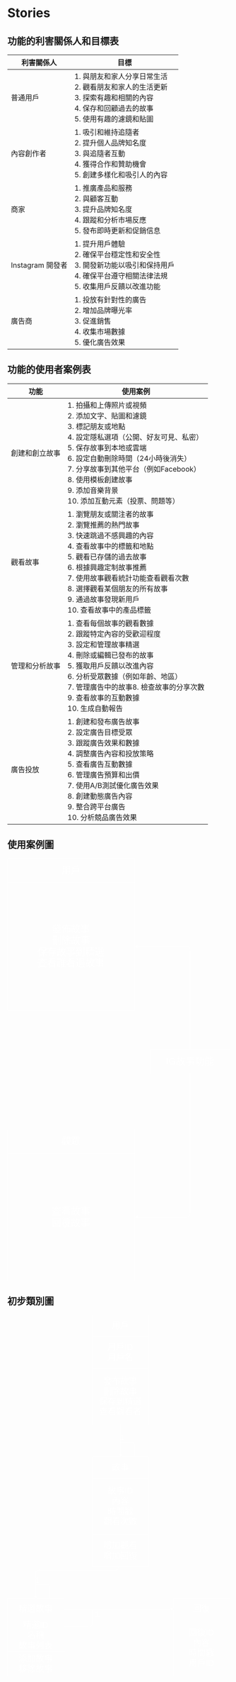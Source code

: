 # Stories<br>
## 功能的利害關係人和目標表
|利害關係人|目標|
|----|----|
|普通用戶|1. 與朋友和家人分享日常生活<br>2. 觀看朋友和家人的生活更新<br>3. 探索有趣和相關的內容<br>4. 保存和回顧過去的故事<br>5. 使用有趣的濾鏡和貼圖|
|內容創作者|1. 吸引和維持追隨者<br>2. 提升個人品牌知名度<br>3. 與追隨者互動<br>4. 獲得合作和贊助機會<br>5. 創建多樣化和吸引人的內容|
|商家|1. 推廣產品和服務<br>2. 與顧客互動<br>3. 提升品牌知名度<br>4. 跟蹤和分析市場反應<br>5. 發布即時更新和促銷信息|
|Instagram 開發者|1. 提升用戶體驗<br>2. 確保平台穩定性和安全性<br>3. 開發新功能以吸引和保持用戶<br>4. 確保平台遵守相關法律法規<br>5. 收集用戶反饋以改進功能|
|廣告商|1. 投放有針對性的廣告<br>2. 增加品牌曝光率<br>3. 促進銷售<br>4. 收集市場數據<br>5. 優化廣告效果|

## 功能的使用者案例表
|功能|使用案例|
|----|----|
|創建和創立故事|1. 拍攝和上傳照片或視頻<br>2. 添加文字、貼圖和濾鏡<br>3. 標記朋友或地點<br>4. 設定隱私選項（公開、好友可見、私密）<br>5. 保存故事到本地或雲端<br>6. 設定自動刪除時間（24小時後消失）<br>7. 分享故事到其他平台（例如Facebook）<br>8. 使用模板創建故事<br>9. 添加音樂背景<br>10. 添加互動元素（投票、問題等）|
|觀看故事|1. 瀏覽朋友或關注者的故事<br>2. 瀏覽推薦的熱門故事<br>3. 快速跳過不感興趣的內容<br>4. 查看故事中的標籤和地點<br>5. 觀看已存儲的過去故事<br>6. 根據興趣定制故事推薦<br>7. 使用故事觀看統計功能查看觀看次數<br>8. 選擇觀看某個朋友的所有故事<br>9. 通過故事發現新用戶<br>10. 查看故事中的產品標籤|
|管理和分析故事|1. 查看每個故事的觀看數據<br>2. 跟蹤特定內容的受歡迎程度<br>3. 設定和管理故事精選<br>4. 刪除或編輯已發布的故事<br>5. 獲取用戶反饋以改進內容<br>6. 分析受眾數據（例如年齡、地區）<br>7. 管理廣告中的故事8. 檢查故事的分享次數<br>9. 查看故事的互動數據<br>10. 生成自動報告|
|廣告投放|1. 創建和發布廣告故事<br>2. 設定廣告目標受眾<br>3. 跟蹤廣告效果和數據<br>4. 調整廣告內容和投放策略<br>5. 查看廣告互動數據<br>6. 管理廣告預算和出價<br>7. 使用A/B測試優化廣告效果<br>8. 創建動態廣告內容<br>9. 整合跨平台廣告<br>10. 分析競品廣告效果|


## 使用案例圖<br>
<svg xmlns="http://www.w3.org/2000/svg" xmlns:xlink="http://www.w3.org/1999/xlink" version="1.1" width="561px" viewBox="-0.5 -0.5 561 1061" content="&lt;mxfile&gt;&lt;diagram id=&quot;WAO5Mam5BiRmqSdbNAsz&quot; name=&quot;第1頁&quot;&gt;&lt;mxGraphModel dx=&quot;1640&quot; dy=&quot;798&quot; grid=&quot;1&quot; gridSize=&quot;10&quot; guides=&quot;1&quot; tooltips=&quot;1&quot; connect=&quot;1&quot; arrows=&quot;1&quot; fold=&quot;1&quot; page=&quot;1&quot; pageScale=&quot;1&quot; pageWidth=&quot;827&quot; pageHeight=&quot;1169&quot; math=&quot;0&quot; shadow=&quot;0&quot;&gt;&lt;root&gt;&lt;mxCell id=&quot;0&quot;/&gt;&lt;mxCell id=&quot;1&quot; parent=&quot;0&quot;/&gt;&lt;mxCell id=&quot;8&quot; value=&quot;觀眾&quot; style=&quot;rounded=0;whiteSpace=wrap;html=1;fontSize=24;fillColor=none;fontColor=#FFFFFF;strokeColor=#FFFFFF;&quot; vertex=&quot;1&quot; parent=&quot;1&quot;&gt;&lt;mxGeometry x=&quot;110&quot; y=&quot;720&quot; width=&quot;320&quot; height=&quot;60&quot; as=&quot;geometry&quot;/&gt;&lt;/mxCell&gt;&lt;mxCell id=&quot;9&quot; value=&quot;查看故事&amp;lt;br style=&amp;quot;font-size: 24px;&amp;quot;&amp;gt;回覆故事&quot; style=&quot;whiteSpace=wrap;html=1;aspect=fixed;fontSize=24;fillColor=none;fontColor=#FFFFFF;strokeColor=#FFFFFF;&quot; vertex=&quot;1&quot; parent=&quot;1&quot;&gt;&lt;mxGeometry x=&quot;110&quot; y=&quot;780&quot; width=&quot;320&quot; height=&quot;320&quot; as=&quot;geometry&quot;/&gt;&lt;/mxCell&gt;&lt;mxCell id=&quot;11&quot; value=&quot;發佈故事&amp;lt;br style=&amp;quot;font-size: 24px;&amp;quot;&amp;gt;刪除故事&amp;lt;br style=&amp;quot;font-size: 24px;&amp;quot;&amp;gt;保存故事到精選&amp;lt;br style=&amp;quot;font-size: 24px;&amp;quot;&amp;gt;查看誰看過故事&quot; style=&quot;whiteSpace=wrap;html=1;aspect=fixed;fontSize=24;fillColor=none;fontColor=#FFFFFF;strokeColor=#FFFFFF;&quot; vertex=&quot;1&quot; parent=&quot;1&quot;&gt;&lt;mxGeometry x=&quot;110&quot; y=&quot;100&quot; width=&quot;320&quot; height=&quot;320&quot; as=&quot;geometry&quot;/&gt;&lt;/mxCell&gt;&lt;mxCell id=&quot;12&quot; value=&quot;用戶&quot; style=&quot;rounded=0;whiteSpace=wrap;html=1;fontSize=24;fillColor=none;fontColor=#FFFFFF;strokeColor=#FFFFFF;&quot; vertex=&quot;1&quot; parent=&quot;1&quot;&gt;&lt;mxGeometry x=&quot;110&quot; y=&quot;40&quot; width=&quot;320&quot; height=&quot;60&quot; as=&quot;geometry&quot;/&gt;&lt;/mxCell&gt;&lt;mxCell id=&quot;15&quot; style=&quot;edgeStyle=none;html=1;exitX=0.5;exitY=0;exitDx=0;exitDy=0;entryX=1;entryY=0.5;entryDx=0;entryDy=0;fontSize=24;fillColor=none;fontColor=#FFFFFF;strokeColor=#FFFFFF;&quot; edge=&quot;1&quot; parent=&quot;1&quot; source=&quot;13&quot; target=&quot;11&quot;&gt;&lt;mxGeometry relative=&quot;1&quot; as=&quot;geometry&quot;&gt;&lt;Array as=&quot;points&quot;&gt;&lt;mxPoint x=&quot;570&quot; y=&quot;260&quot;/&gt;&lt;/Array&gt;&lt;/mxGeometry&gt;&lt;/mxCell&gt;&lt;mxCell id=&quot;16&quot; style=&quot;edgeStyle=none;html=1;fontSize=24;entryX=1;entryY=0.5;entryDx=0;entryDy=0;fillColor=none;fontColor=#FFFFFF;strokeColor=#FFFFFF;&quot; edge=&quot;1&quot; parent=&quot;1&quot; source=&quot;13&quot; target=&quot;9&quot;&gt;&lt;mxGeometry relative=&quot;1&quot; as=&quot;geometry&quot;&gt;&lt;mxPoint x=&quot;439.9999999999998&quot; y=&quot;910&quot; as=&quot;targetPoint&quot;/&gt;&lt;Array as=&quot;points&quot;&gt;&lt;mxPoint x=&quot;570&quot; y=&quot;940&quot;/&gt;&lt;/Array&gt;&lt;/mxGeometry&gt;&lt;/mxCell&gt;&lt;mxCell id=&quot;13&quot; value=&quot;IG故事功能&quot; style=&quot;rounded=0;whiteSpace=wrap;html=1;fontSize=24;fillColor=none;fontColor=#FFFFFF;strokeColor=#FFFFFF;&quot; vertex=&quot;1&quot; parent=&quot;1&quot;&gt;&lt;mxGeometry x=&quot;470&quot; y=&quot;520&quot; width=&quot;200&quot; height=&quot;60&quot; as=&quot;geometry&quot;/&gt;&lt;/mxCell&gt;&lt;/root&gt;&lt;/mxGraphModel&gt;&lt;/diagram&gt;&lt;/mxfile&gt;" onclick="(function(svg){var src=window.event.target||window.event.srcElement;while (src!=null&amp;&amp;src.nodeName.toLowerCase()!='a'){src=src.parentNode;}if(src==null){if(svg.wnd!=null&amp;&amp;!svg.wnd.closed){svg.wnd.focus();}else{var r=function(evt){if(evt.data=='ready'&amp;&amp;evt.source==svg.wnd){svg.wnd.postMessage(decodeURIComponent(svg.getAttribute('content')),'*');window.removeEventListener('message',r);}};window.addEventListener('message',r);svg.wnd=window.open('https://viewer.diagrams.net/?client=1&amp;page=0&amp;edit=_blank');}}})(this);" style="cursor:pointer;max-width:100%;max-height:1061px;"><defs/><g><rect x="0" y="680" width="320" height="60" fill="none" stroke="#ffffff" pointer-events="all"/><g transform="translate(-0.5 -0.5)"><switch><foreignObject pointer-events="none" width="100%" height="100%" requiredFeatures="http://www.w3.org/TR/SVG11/feature#Extensibility" style="overflow: visible; text-align: left;"><div xmlns="http://www.w3.org/1999/xhtml" style="display: flex; align-items: unsafe center; justify-content: unsafe center; width: 318px; height: 1px; padding-top: 710px; margin-left: 1px;"><div data-drawio-colors="color: #FFFFFF; " style="box-sizing: border-box; font-size: 0px; text-align: center;"><div style="display: inline-block; font-size: 24px; font-family: Helvetica; color: rgb(255, 255, 255); line-height: 1.2; pointer-events: all; white-space: normal; overflow-wrap: normal;">觀眾</div></div></div></foreignObject><text x="160" y="717" fill="#FFFFFF" font-family="Helvetica" font-size="24px" text-anchor="middle">觀眾</text></switch></g><rect x="0" y="740" width="320" height="320" fill="none" stroke="#ffffff" pointer-events="all"/><g transform="translate(-0.5 -0.5)"><switch><foreignObject pointer-events="none" width="100%" height="100%" requiredFeatures="http://www.w3.org/TR/SVG11/feature#Extensibility" style="overflow: visible; text-align: left;"><div xmlns="http://www.w3.org/1999/xhtml" style="display: flex; align-items: unsafe center; justify-content: unsafe center; width: 318px; height: 1px; padding-top: 900px; margin-left: 1px;"><div data-drawio-colors="color: #FFFFFF; " style="box-sizing: border-box; font-size: 0px; text-align: center;"><div style="display: inline-block; font-size: 24px; font-family: Helvetica; color: rgb(255, 255, 255); line-height: 1.2; pointer-events: all; white-space: normal; overflow-wrap: normal;">查看故事<br style="font-size: 24px;" />回覆故事</div></div></div></foreignObject><text x="160" y="907" fill="#FFFFFF" font-family="Helvetica" font-size="24px" text-anchor="middle">查看故事
回覆故事</text></switch></g><rect x="0" y="60" width="320" height="320" fill="none" stroke="#ffffff" pointer-events="all"/><g transform="translate(-0.5 -0.5)"><switch><foreignObject pointer-events="none" width="100%" height="100%" requiredFeatures="http://www.w3.org/TR/SVG11/feature#Extensibility" style="overflow: visible; text-align: left;"><div xmlns="http://www.w3.org/1999/xhtml" style="display: flex; align-items: unsafe center; justify-content: unsafe center; width: 318px; height: 1px; padding-top: 220px; margin-left: 1px;"><div data-drawio-colors="color: #FFFFFF; " style="box-sizing: border-box; font-size: 0px; text-align: center;"><div style="display: inline-block; font-size: 24px; font-family: Helvetica; color: rgb(255, 255, 255); line-height: 1.2; pointer-events: all; white-space: normal; overflow-wrap: normal;">發佈故事<br style="font-size: 24px;" />刪除故事<br style="font-size: 24px;" />保存故事到精選<br style="font-size: 24px;" />查看誰看過故事</div></div></div></foreignObject><text x="160" y="227" fill="#FFFFFF" font-family="Helvetica" font-size="24px" text-anchor="middle">發佈故事刪除故事保存故事到精選查看誰看過故事...</text></switch></g><rect x="0" y="0" width="320" height="60" fill="none" stroke="#ffffff" pointer-events="all"/><g transform="translate(-0.5 -0.5)"><switch><foreignObject pointer-events="none" width="100%" height="100%" requiredFeatures="http://www.w3.org/TR/SVG11/feature#Extensibility" style="overflow: visible; text-align: left;"><div xmlns="http://www.w3.org/1999/xhtml" style="display: flex; align-items: unsafe center; justify-content: unsafe center; width: 318px; height: 1px; padding-top: 30px; margin-left: 1px;"><div data-drawio-colors="color: #FFFFFF; " style="box-sizing: border-box; font-size: 0px; text-align: center;"><div style="display: inline-block; font-size: 24px; font-family: Helvetica; color: rgb(255, 255, 255); line-height: 1.2; pointer-events: all; white-space: normal; overflow-wrap: normal;">用戶</div></div></div></foreignObject><text x="160" y="37" fill="#FFFFFF" font-family="Helvetica" font-size="24px" text-anchor="middle">用戶</text></switch></g><path d="M 460 480 L 460 230 Q 460 220 450 220 L 326.37 220" fill="none" stroke="#ffffff" stroke-miterlimit="10" pointer-events="stroke"/><path d="M 321.12 220 L 328.12 216.5 L 326.37 220 L 328.12 223.5 Z" fill="#ffffff" stroke="#ffffff" stroke-miterlimit="10" pointer-events="all"/><path d="M 460 540 L 460 890 Q 460 900 450 900 L 326.37 900" fill="none" stroke="#ffffff" stroke-miterlimit="10" pointer-events="stroke"/><path d="M 321.12 900 L 328.12 896.5 L 326.37 900 L 328.12 903.5 Z" fill="#ffffff" stroke="#ffffff" stroke-miterlimit="10" pointer-events="all"/><rect x="360" y="480" width="200" height="60" fill="none" stroke="#ffffff" pointer-events="all"/><g transform="translate(-0.5 -0.5)"><switch><foreignObject pointer-events="none" width="100%" height="100%" requiredFeatures="http://www.w3.org/TR/SVG11/feature#Extensibility" style="overflow: visible; text-align: left;"><div xmlns="http://www.w3.org/1999/xhtml" style="display: flex; align-items: unsafe center; justify-content: unsafe center; width: 198px; height: 1px; padding-top: 510px; margin-left: 361px;"><div data-drawio-colors="color: #FFFFFF; " style="box-sizing: border-box; font-size: 0px; text-align: center;"><div style="display: inline-block; font-size: 24px; font-family: Helvetica; color: rgb(255, 255, 255); line-height: 1.2; pointer-events: all; white-space: normal; overflow-wrap: normal;">IG故事功能</div></div></div></foreignObject><text x="460" y="517" fill="#FFFFFF" font-family="Helvetica" font-size="24px" text-anchor="middle">IG故事功能</text></switch></g></g><switch><g requiredFeatures="http://www.w3.org/TR/SVG11/feature#Extensibility"/><a transform="translate(0,-5)" xlink:href="https://www.diagrams.net/doc/faq/svg-export-text-problems" target="_blank"><text text-anchor="middle" font-size="10px" x="50%" y="100%">Text is not SVG - cannot display</text></a></switch></svg>
## 初步類別圖<br>
<svg xmlns="http://www.w3.org/2000/svg" xmlns:xlink="http://www.w3.org/1999/xlink" version="1.1" width="631px" viewBox="-0.5 -0.5 631 1021" content="&lt;mxfile&gt;&lt;diagram id=&quot;3vgi1nQrR5oLQBoBYj0g&quot; name=&quot;第1頁&quot;&gt;&lt;mxGraphModel dx=&quot;820&quot; dy=&quot;399&quot; grid=&quot;1&quot; gridSize=&quot;10&quot; guides=&quot;1&quot; tooltips=&quot;1&quot; connect=&quot;1&quot; arrows=&quot;1&quot; fold=&quot;1&quot; page=&quot;1&quot; pageScale=&quot;1&quot; pageWidth=&quot;827&quot; pageHeight=&quot;1169&quot; math=&quot;0&quot; shadow=&quot;0&quot;&gt;&lt;root&gt;&lt;mxCell id=&quot;0&quot;/&gt;&lt;mxCell id=&quot;1&quot; parent=&quot;0&quot;/&gt;&lt;mxCell id=&quot;2&quot; value=&quot;用戶&quot; style=&quot;rounded=0;whiteSpace=wrap;html=1;fillColor=none;strokeColor=#FFFFFF;fontColor=#FFFFFF;fontSize=24;&quot; parent=&quot;1&quot; vertex=&quot;1&quot;&gt;&lt;mxGeometry x=&quot;320&quot; width=&quot;160&quot; height=&quot;60&quot; as=&quot;geometry&quot;/&gt;&lt;/mxCell&gt;&lt;mxCell id=&quot;4&quot; value=&quot;用戶ID&amp;lt;br style=&amp;quot;font-size: 24px;&amp;quot;&amp;gt;用戶名&quot; style=&quot;rounded=0;whiteSpace=wrap;html=1;fillColor=none;strokeColor=#FFFFFF;fontColor=#FFFFFF;fontSize=24;&quot; parent=&quot;1&quot; vertex=&quot;1&quot;&gt;&lt;mxGeometry x=&quot;320&quot; y=&quot;60&quot; width=&quot;160&quot; height=&quot;90&quot; as=&quot;geometry&quot;/&gt;&lt;/mxCell&gt;&lt;mxCell id=&quot;18&quot; style=&quot;edgeStyle=none;html=1;entryX=0.5;entryY=0;entryDx=0;entryDy=0;fillColor=none;strokeColor=#FFFFFF;fontColor=#FFFFFF;fontSize=24;&quot; parent=&quot;1&quot; source=&quot;6&quot; target=&quot;7&quot; edge=&quot;1&quot;&gt;&lt;mxGeometry relative=&quot;1&quot; as=&quot;geometry&quot;/&gt;&lt;/mxCell&gt;&lt;mxCell id=&quot;6&quot; value=&quot;發布故事&amp;lt;br style=&amp;quot;font-size: 24px;&amp;quot;&amp;gt;刪除故事&amp;lt;br style=&amp;quot;font-size: 24px;&amp;quot;&amp;gt;保存到精選&amp;lt;br style=&amp;quot;font-size: 24px;&amp;quot;&amp;gt;查看觀看者&quot; style=&quot;whiteSpace=wrap;html=1;aspect=fixed;fillColor=none;strokeColor=#FFFFFF;fontColor=#FFFFFF;fontSize=24;&quot; parent=&quot;1&quot; vertex=&quot;1&quot;&gt;&lt;mxGeometry x=&quot;320&quot; y=&quot;150&quot; width=&quot;160&quot; height=&quot;160&quot; as=&quot;geometry&quot;/&gt;&lt;/mxCell&gt;&lt;mxCell id=&quot;7&quot; value=&quot;故事&quot; style=&quot;rounded=0;whiteSpace=wrap;html=1;fillColor=none;strokeColor=#FFFFFF;fontColor=#FFFFFF;fontSize=24;&quot; parent=&quot;1&quot; vertex=&quot;1&quot;&gt;&lt;mxGeometry x=&quot;320&quot; y=&quot;400&quot; width=&quot;160&quot; height=&quot;60&quot; as=&quot;geometry&quot;/&gt;&lt;/mxCell&gt;&lt;mxCell id=&quot;8&quot; value=&quot;故事ID&amp;lt;br style=&amp;quot;font-size: 24px;&amp;quot;&amp;gt;內容&amp;lt;br style=&amp;quot;font-size: 24px;&amp;quot;&amp;gt;時間戳&amp;lt;br style=&amp;quot;font-size: 24px;&amp;quot;&amp;gt;觀看次數&quot; style=&quot;whiteSpace=wrap;html=1;aspect=fixed;fillColor=none;strokeColor=#FFFFFF;fontColor=#FFFFFF;fontSize=24;&quot; parent=&quot;1&quot; vertex=&quot;1&quot;&gt;&lt;mxGeometry x=&quot;320&quot; y=&quot;460&quot; width=&quot;160&quot; height=&quot;160&quot; as=&quot;geometry&quot;/&gt;&lt;/mxCell&gt;&lt;mxCell id=&quot;9&quot; value=&quot;增加觀看&amp;lt;br style=&amp;quot;font-size: 24px;&amp;quot;&amp;gt;增加回復&quot; style=&quot;rounded=0;whiteSpace=wrap;html=1;fillColor=none;strokeColor=#FFFFFF;fontColor=#FFFFFF;fontSize=24;&quot; parent=&quot;1&quot; vertex=&quot;1&quot;&gt;&lt;mxGeometry x=&quot;320&quot; y=&quot;620&quot; width=&quot;160&quot; height=&quot;90&quot; as=&quot;geometry&quot;/&gt;&lt;/mxCell&gt;&lt;mxCell id=&quot;10&quot; value=&quot;精選故事&quot; style=&quot;rounded=0;whiteSpace=wrap;html=1;fillColor=none;strokeColor=#FFFFFF;fontColor=#FFFFFF;fontSize=24;&quot; parent=&quot;1&quot; vertex=&quot;1&quot;&gt;&lt;mxGeometry x=&quot;80&quot; y=&quot;800&quot; width=&quot;160&quot; height=&quot;60&quot; as=&quot;geometry&quot;/&gt;&lt;/mxCell&gt;&lt;mxCell id=&quot;11&quot; value=&quot;精選ID&amp;lt;br style=&amp;quot;font-size: 24px;&amp;quot;&amp;gt;名稱&amp;lt;br style=&amp;quot;font-size: 24px;&amp;quot;&amp;gt;故事列表&quot; style=&quot;rounded=0;whiteSpace=wrap;html=1;fillColor=none;strokeColor=#FFFFFF;fontColor=#FFFFFF;fontSize=24;&quot; parent=&quot;1&quot; vertex=&quot;1&quot;&gt;&lt;mxGeometry x=&quot;80&quot; y=&quot;860&quot; width=&quot;160&quot; height=&quot;90&quot; as=&quot;geometry&quot;/&gt;&lt;/mxCell&gt;&lt;mxCell id=&quot;15&quot; value=&quot;添加故事&amp;lt;br style=&amp;quot;font-size: 24px;&amp;quot;&amp;gt;移除故事&quot; style=&quot;rounded=0;whiteSpace=wrap;html=1;fillColor=none;strokeColor=#FFFFFF;fontColor=#FFFFFF;fontSize=24;&quot; parent=&quot;1&quot; vertex=&quot;1&quot;&gt;&lt;mxGeometry x=&quot;80&quot; y=&quot;950&quot; width=&quot;160&quot; height=&quot;70&quot; as=&quot;geometry&quot;/&gt;&lt;/mxCell&gt;&lt;mxCell id=&quot;16&quot; value=&quot;回復&quot; style=&quot;rounded=0;whiteSpace=wrap;html=1;fillColor=none;strokeColor=#FFFFFF;fontColor=#FFFFFF;fontSize=24;&quot; parent=&quot;1&quot; vertex=&quot;1&quot;&gt;&lt;mxGeometry x=&quot;550&quot; y=&quot;800&quot; width=&quot;160&quot; height=&quot;60&quot; as=&quot;geometry&quot;/&gt;&lt;/mxCell&gt;&lt;mxCell id=&quot;17&quot; value=&quot;回復ID&amp;lt;br style=&amp;quot;font-size: 24px;&amp;quot;&amp;gt;內容&amp;lt;br style=&amp;quot;font-size: 24px;&amp;quot;&amp;gt;時間戳&amp;lt;br style=&amp;quot;font-size: 24px;&amp;quot;&amp;gt;用戶ID&quot; style=&quot;whiteSpace=wrap;html=1;aspect=fixed;fillColor=none;strokeColor=#FFFFFF;fontColor=#FFFFFF;fontSize=24;&quot; parent=&quot;1&quot; vertex=&quot;1&quot;&gt;&lt;mxGeometry x=&quot;550&quot; y=&quot;860&quot; width=&quot;160&quot; height=&quot;160&quot; as=&quot;geometry&quot;/&gt;&lt;/mxCell&gt;&lt;mxCell id=&quot;20&quot; value=&quot;&quot; style=&quot;endArrow=none;html=1;entryX=0.75;entryY=0;entryDx=0;entryDy=0;fillColor=none;strokeColor=#FFFFFF;fontColor=#FFFFFF;fontSize=24;&quot; parent=&quot;1&quot; target=&quot;7&quot; edge=&quot;1&quot;&gt;&lt;mxGeometry width=&quot;50&quot; height=&quot;50&quot; relative=&quot;1&quot; as=&quot;geometry&quot;&gt;&lt;mxPoint x=&quot;400&quot; y=&quot;360&quot; as=&quot;sourcePoint&quot;/&gt;&lt;mxPoint x=&quot;410&quot; y=&quot;310&quot; as=&quot;targetPoint&quot;/&gt;&lt;Array as=&quot;points&quot;&gt;&lt;mxPoint x=&quot;440&quot; y=&quot;360&quot;/&gt;&lt;/Array&gt;&lt;/mxGeometry&gt;&lt;/mxCell&gt;&lt;mxCell id=&quot;23&quot; style=&quot;edgeStyle=none;html=1;entryX=0.5;entryY=0;entryDx=0;entryDy=0;fillColor=none;strokeColor=#FFFFFF;fontColor=#FFFFFF;fontSize=24;&quot; parent=&quot;1&quot; target=&quot;10&quot; edge=&quot;1&quot;&gt;&lt;mxGeometry relative=&quot;1&quot; as=&quot;geometry&quot;&gt;&lt;mxPoint x=&quot;395&quot; y=&quot;710&quot; as=&quot;sourcePoint&quot;/&gt;&lt;mxPoint x=&quot;190&quot; y=&quot;780&quot; as=&quot;targetPoint&quot;/&gt;&lt;Array as=&quot;points&quot;&gt;&lt;mxPoint x=&quot;395&quot; y=&quot;720&quot;/&gt;&lt;mxPoint x=&quot;370&quot; y=&quot;720&quot;/&gt;&lt;mxPoint x=&quot;340&quot; y=&quot;720&quot;/&gt;&lt;mxPoint x=&quot;280&quot; y=&quot;720&quot;/&gt;&lt;mxPoint x=&quot;160&quot; y=&quot;720&quot;/&gt;&lt;/Array&gt;&lt;/mxGeometry&gt;&lt;/mxCell&gt;&lt;mxCell id=&quot;24&quot; value=&quot;&quot; style=&quot;endArrow=none;html=1;entryX=0.75;entryY=0;entryDx=0;entryDy=0;fillColor=none;strokeColor=#FFFFFF;fontColor=#FFFFFF;fontSize=24;&quot; parent=&quot;1&quot; edge=&quot;1&quot;&gt;&lt;mxGeometry width=&quot;50&quot; height=&quot;50&quot; relative=&quot;1&quot; as=&quot;geometry&quot;&gt;&lt;mxPoint x=&quot;160&quot; y=&quot;760&quot; as=&quot;sourcePoint&quot;/&gt;&lt;mxPoint x=&quot;200&quot; y=&quot;800&quot; as=&quot;targetPoint&quot;/&gt;&lt;Array as=&quot;points&quot;&gt;&lt;mxPoint x=&quot;200&quot; y=&quot;760&quot;/&gt;&lt;/Array&gt;&lt;/mxGeometry&gt;&lt;/mxCell&gt;&lt;mxCell id=&quot;25&quot; value=&quot;1&quot; style=&quot;text;html=1;align=center;verticalAlign=middle;resizable=0;points=[];autosize=1;fillColor=none;strokeColor=none;fontColor=#FFFFFF;fontSize=24;&quot; parent=&quot;1&quot; vertex=&quot;1&quot;&gt;&lt;mxGeometry x=&quot;145&quot; y=&quot;730&quot; width=&quot;40&quot; height=&quot;40&quot; as=&quot;geometry&quot;/&gt;&lt;/mxCell&gt;&lt;mxCell id=&quot;26&quot; value=&quot;*&quot; style=&quot;text;html=1;align=center;verticalAlign=middle;resizable=0;points=[];autosize=1;fillColor=none;strokeColor=none;fontColor=#FFFFFF;fontSize=24;&quot; parent=&quot;1&quot; vertex=&quot;1&quot;&gt;&lt;mxGeometry x=&quot;190&quot; y=&quot;775&quot; width=&quot;30&quot; height=&quot;40&quot; as=&quot;geometry&quot;/&gt;&lt;/mxCell&gt;&lt;mxCell id=&quot;27&quot; style=&quot;edgeStyle=none;html=1;entryX=0;entryY=0.5;entryDx=0;entryDy=0;exitX=1;exitY=0.5;exitDx=0;exitDy=0;fillColor=none;strokeColor=#FFFFFF;fontColor=#FFFFFF;fontSize=24;&quot; parent=&quot;1&quot; source=&quot;10&quot; target=&quot;16&quot; edge=&quot;1&quot;&gt;&lt;mxGeometry relative=&quot;1&quot; as=&quot;geometry&quot;&gt;&lt;mxPoint x=&quot;290&quot; y=&quot;860&quot; as=&quot;sourcePoint&quot;/&gt;&lt;mxPoint x=&quot;290&quot; y=&quot;950&quot; as=&quot;targetPoint&quot;/&gt;&lt;/mxGeometry&gt;&lt;/mxCell&gt;&lt;mxCell id=&quot;28&quot; value=&quot;&quot; style=&quot;endArrow=none;html=1;fillColor=none;strokeColor=#FFFFFF;fontColor=#FFFFFF;fontSize=24;&quot; parent=&quot;1&quot; edge=&quot;1&quot;&gt;&lt;mxGeometry width=&quot;50&quot; height=&quot;50&quot; relative=&quot;1&quot; as=&quot;geometry&quot;&gt;&lt;mxPoint x=&quot;240&quot; y=&quot;880&quot; as=&quot;sourcePoint&quot;/&gt;&lt;mxPoint x=&quot;320&quot; y=&quot;830&quot; as=&quot;targetPoint&quot;/&gt;&lt;Array as=&quot;points&quot;&gt;&lt;mxPoint x=&quot;320&quot; y=&quot;880&quot;/&gt;&lt;/Array&gt;&lt;/mxGeometry&gt;&lt;/mxCell&gt;&lt;mxCell id=&quot;29&quot; value=&quot;1&quot; style=&quot;text;html=1;align=center;verticalAlign=middle;resizable=0;points=[];autosize=1;fillColor=none;strokeColor=none;fontColor=#FFFFFF;fontSize=24;&quot; parent=&quot;1&quot; vertex=&quot;1&quot;&gt;&lt;mxGeometry x=&quot;315&quot; y=&quot;825&quot; width=&quot;40&quot; height=&quot;40&quot; as=&quot;geometry&quot;/&gt;&lt;/mxCell&gt;&lt;mxCell id=&quot;30&quot; value=&quot;*&quot; style=&quot;text;html=1;align=center;verticalAlign=middle;resizable=0;points=[];autosize=1;fillColor=none;strokeColor=none;fontColor=#FFFFFF;fontSize=24;&quot; parent=&quot;1&quot; vertex=&quot;1&quot;&gt;&lt;mxGeometry x=&quot;240&quot; y=&quot;875&quot; width=&quot;30&quot; height=&quot;40&quot; as=&quot;geometry&quot;/&gt;&lt;/mxCell&gt;&lt;mxCell id=&quot;33&quot; value=&quot;1&quot; style=&quot;text;html=1;align=center;verticalAlign=middle;resizable=0;points=[];autosize=1;fillColor=none;strokeColor=none;fontColor=#FFFFFF;fontSize=24;&quot; parent=&quot;1&quot; vertex=&quot;1&quot;&gt;&lt;mxGeometry x=&quot;385&quot; y=&quot;325&quot; width=&quot;40&quot; height=&quot;40&quot; as=&quot;geometry&quot;/&gt;&lt;/mxCell&gt;&lt;mxCell id=&quot;34&quot; value=&quot;*&quot; style=&quot;text;html=1;align=center;verticalAlign=middle;resizable=0;points=[];autosize=1;fillColor=none;strokeColor=none;fontColor=#FFFFFF;fontSize=24;&quot; parent=&quot;1&quot; vertex=&quot;1&quot;&gt;&lt;mxGeometry x=&quot;430&quot; y=&quot;375&quot; width=&quot;30&quot; height=&quot;40&quot; as=&quot;geometry&quot;/&gt;&lt;/mxCell&gt;&lt;/root&gt;&lt;/mxGraphModel&gt;&lt;/diagram&gt;&lt;/mxfile&gt;" onclick="(function(svg){var src=window.event.target||window.event.srcElement;while (src!=null&amp;&amp;src.nodeName.toLowerCase()!='a'){src=src.parentNode;}if(src==null){if(svg.wnd!=null&amp;&amp;!svg.wnd.closed){svg.wnd.focus();}else{var r=function(evt){if(evt.data=='ready'&amp;&amp;evt.source==svg.wnd){svg.wnd.postMessage(decodeURIComponent(svg.getAttribute('content')),'*');window.removeEventListener('message',r);}};window.addEventListener('message',r);svg.wnd=window.open('https://viewer.diagrams.net/?client=1&amp;page=0&amp;edit=_blank');}}})(this);" style="cursor:pointer;max-width:100%;max-height:1021px;"><defs/><g><rect x="240" y="0" width="160" height="60" fill="none" stroke="#ffffff" pointer-events="all"/><g transform="translate(-0.5 -0.5)"><switch><foreignObject pointer-events="none" width="100%" height="100%" requiredFeatures="http://www.w3.org/TR/SVG11/feature#Extensibility" style="overflow: visible; text-align: left;"><div xmlns="http://www.w3.org/1999/xhtml" style="display: flex; align-items: unsafe center; justify-content: unsafe center; width: 158px; height: 1px; padding-top: 30px; margin-left: 241px;"><div data-drawio-colors="color: #FFFFFF; " style="box-sizing: border-box; font-size: 0px; text-align: center;"><div style="display: inline-block; font-size: 24px; font-family: Helvetica; color: rgb(255, 255, 255); line-height: 1.2; pointer-events: all; white-space: normal; overflow-wrap: normal;">用戶</div></div></div></foreignObject><text x="320" y="37" fill="#FFFFFF" font-family="Helvetica" font-size="24px" text-anchor="middle">用戶</text></switch></g><rect x="240" y="60" width="160" height="90" fill="none" stroke="#ffffff" pointer-events="all"/><g transform="translate(-0.5 -0.5)"><switch><foreignObject pointer-events="none" width="100%" height="100%" requiredFeatures="http://www.w3.org/TR/SVG11/feature#Extensibility" style="overflow: visible; text-align: left;"><div xmlns="http://www.w3.org/1999/xhtml" style="display: flex; align-items: unsafe center; justify-content: unsafe center; width: 158px; height: 1px; padding-top: 105px; margin-left: 241px;"><div data-drawio-colors="color: #FFFFFF; " style="box-sizing: border-box; font-size: 0px; text-align: center;"><div style="display: inline-block; font-size: 24px; font-family: Helvetica; color: rgb(255, 255, 255); line-height: 1.2; pointer-events: all; white-space: normal; overflow-wrap: normal;">用戶ID<br style="font-size: 24px;" />用戶名</div></div></div></foreignObject><text x="320" y="112" fill="#FFFFFF" font-family="Helvetica" font-size="24px" text-anchor="middle">用戶ID...</text></switch></g><path d="M 320 310 L 320 393.63" fill="none" stroke="#ffffff" stroke-miterlimit="10" pointer-events="stroke"/><path d="M 320 398.88 L 316.5 391.88 L 320 393.63 L 323.5 391.88 Z" fill="#ffffff" stroke="#ffffff" stroke-miterlimit="10" pointer-events="all"/><rect x="240" y="150" width="160" height="160" fill="none" stroke="#ffffff" pointer-events="all"/><g transform="translate(-0.5 -0.5)"><switch><foreignObject pointer-events="none" width="100%" height="100%" requiredFeatures="http://www.w3.org/TR/SVG11/feature#Extensibility" style="overflow: visible; text-align: left;"><div xmlns="http://www.w3.org/1999/xhtml" style="display: flex; align-items: unsafe center; justify-content: unsafe center; width: 158px; height: 1px; padding-top: 230px; margin-left: 241px;"><div data-drawio-colors="color: #FFFFFF; " style="box-sizing: border-box; font-size: 0px; text-align: center;"><div style="display: inline-block; font-size: 24px; font-family: Helvetica; color: rgb(255, 255, 255); line-height: 1.2; pointer-events: all; white-space: normal; overflow-wrap: normal;">發布故事<br style="font-size: 24px;" />刪除故事<br style="font-size: 24px;" />保存到精選<br style="font-size: 24px;" />查看觀看者</div></div></div></foreignObject><text x="320" y="237" fill="#FFFFFF" font-family="Helvetica" font-size="24px" text-anchor="middle">發布故事刪除故事保存到精選查看觀看者...</text></switch></g><rect x="240" y="400" width="160" height="60" fill="none" stroke="#ffffff" pointer-events="all"/><g transform="translate(-0.5 -0.5)"><switch><foreignObject pointer-events="none" width="100%" height="100%" requiredFeatures="http://www.w3.org/TR/SVG11/feature#Extensibility" style="overflow: visible; text-align: left;"><div xmlns="http://www.w3.org/1999/xhtml" style="display: flex; align-items: unsafe center; justify-content: unsafe center; width: 158px; height: 1px; padding-top: 430px; margin-left: 241px;"><div data-drawio-colors="color: #FFFFFF; " style="box-sizing: border-box; font-size: 0px; text-align: center;"><div style="display: inline-block; font-size: 24px; font-family: Helvetica; color: rgb(255, 255, 255); line-height: 1.2; pointer-events: all; white-space: normal; overflow-wrap: normal;">故事</div></div></div></foreignObject><text x="320" y="437" fill="#FFFFFF" font-family="Helvetica" font-size="24px" text-anchor="middle">故事</text></switch></g><rect x="240" y="460" width="160" height="160" fill="none" stroke="#ffffff" pointer-events="all"/><g transform="translate(-0.5 -0.5)"><switch><foreignObject pointer-events="none" width="100%" height="100%" requiredFeatures="http://www.w3.org/TR/SVG11/feature#Extensibility" style="overflow: visible; text-align: left;"><div xmlns="http://www.w3.org/1999/xhtml" style="display: flex; align-items: unsafe center; justify-content: unsafe center; width: 158px; height: 1px; padding-top: 540px; margin-left: 241px;"><div data-drawio-colors="color: #FFFFFF; " style="box-sizing: border-box; font-size: 0px; text-align: center;"><div style="display: inline-block; font-size: 24px; font-family: Helvetica; color: rgb(255, 255, 255); line-height: 1.2; pointer-events: all; white-space: normal; overflow-wrap: normal;">故事ID<br style="font-size: 24px;" />內容<br style="font-size: 24px;" />時間戳<br style="font-size: 24px;" />觀看次數</div></div></div></foreignObject><text x="320" y="547" fill="#FFFFFF" font-family="Helvetica" font-size="24px" text-anchor="middle">故事ID...</text></switch></g><rect x="240" y="620" width="160" height="90" fill="none" stroke="#ffffff" pointer-events="all"/><g transform="translate(-0.5 -0.5)"><switch><foreignObject pointer-events="none" width="100%" height="100%" requiredFeatures="http://www.w3.org/TR/SVG11/feature#Extensibility" style="overflow: visible; text-align: left;"><div xmlns="http://www.w3.org/1999/xhtml" style="display: flex; align-items: unsafe center; justify-content: unsafe center; width: 158px; height: 1px; padding-top: 665px; margin-left: 241px;"><div data-drawio-colors="color: #FFFFFF; " style="box-sizing: border-box; font-size: 0px; text-align: center;"><div style="display: inline-block; font-size: 24px; font-family: Helvetica; color: rgb(255, 255, 255); line-height: 1.2; pointer-events: all; white-space: normal; overflow-wrap: normal;">增加觀看<br style="font-size: 24px;" />增加回復</div></div></div></foreignObject><text x="320" y="672" fill="#FFFFFF" font-family="Helvetica" font-size="24px" text-anchor="middle">增加觀看
增加回復</text></switch></g><rect x="0" y="800" width="160" height="60" fill="none" stroke="#ffffff" pointer-events="all"/><g transform="translate(-0.5 -0.5)"><switch><foreignObject pointer-events="none" width="100%" height="100%" requiredFeatures="http://www.w3.org/TR/SVG11/feature#Extensibility" style="overflow: visible; text-align: left;"><div xmlns="http://www.w3.org/1999/xhtml" style="display: flex; align-items: unsafe center; justify-content: unsafe center; width: 158px; height: 1px; padding-top: 830px; margin-left: 1px;"><div data-drawio-colors="color: #FFFFFF; " style="box-sizing: border-box; font-size: 0px; text-align: center;"><div style="display: inline-block; font-size: 24px; font-family: Helvetica; color: rgb(255, 255, 255); line-height: 1.2; pointer-events: all; white-space: normal; overflow-wrap: normal;">精選故事</div></div></div></foreignObject><text x="80" y="837" fill="#FFFFFF" font-family="Helvetica" font-size="24px" text-anchor="middle">精選故事</text></switch></g><rect x="0" y="860" width="160" height="90" fill="none" stroke="#ffffff" pointer-events="all"/><g transform="translate(-0.5 -0.5)"><switch><foreignObject pointer-events="none" width="100%" height="100%" requiredFeatures="http://www.w3.org/TR/SVG11/feature#Extensibility" style="overflow: visible; text-align: left;"><div xmlns="http://www.w3.org/1999/xhtml" style="display: flex; align-items: unsafe center; justify-content: unsafe center; width: 158px; height: 1px; padding-top: 905px; margin-left: 1px;"><div data-drawio-colors="color: #FFFFFF; " style="box-sizing: border-box; font-size: 0px; text-align: center;"><div style="display: inline-block; font-size: 24px; font-family: Helvetica; color: rgb(255, 255, 255); line-height: 1.2; pointer-events: all; white-space: normal; overflow-wrap: normal;">精選ID<br style="font-size: 24px;" />名稱<br style="font-size: 24px;" />故事列表</div></div></div></foreignObject><text x="80" y="912" fill="#FFFFFF" font-family="Helvetica" font-size="24px" text-anchor="middle">精選ID...</text></switch></g><rect x="0" y="950" width="160" height="70" fill="none" stroke="#ffffff" pointer-events="all"/><g transform="translate(-0.5 -0.5)"><switch><foreignObject pointer-events="none" width="100%" height="100%" requiredFeatures="http://www.w3.org/TR/SVG11/feature#Extensibility" style="overflow: visible; text-align: left;"><div xmlns="http://www.w3.org/1999/xhtml" style="display: flex; align-items: unsafe center; justify-content: unsafe center; width: 158px; height: 1px; padding-top: 985px; margin-left: 1px;"><div data-drawio-colors="color: #FFFFFF; " style="box-sizing: border-box; font-size: 0px; text-align: center;"><div style="display: inline-block; font-size: 24px; font-family: Helvetica; color: rgb(255, 255, 255); line-height: 1.2; pointer-events: all; white-space: normal; overflow-wrap: normal;">添加故事<br style="font-size: 24px;" />移除故事</div></div></div></foreignObject><text x="80" y="992" fill="#FFFFFF" font-family="Helvetica" font-size="24px" text-anchor="middle">添加故事
移除故事</text></switch></g><rect x="470" y="800" width="160" height="60" fill="none" stroke="#ffffff" pointer-events="all"/><g transform="translate(-0.5 -0.5)"><switch><foreignObject pointer-events="none" width="100%" height="100%" requiredFeatures="http://www.w3.org/TR/SVG11/feature#Extensibility" style="overflow: visible; text-align: left;"><div xmlns="http://www.w3.org/1999/xhtml" style="display: flex; align-items: unsafe center; justify-content: unsafe center; width: 158px; height: 1px; padding-top: 830px; margin-left: 471px;"><div data-drawio-colors="color: #FFFFFF; " style="box-sizing: border-box; font-size: 0px; text-align: center;"><div style="display: inline-block; font-size: 24px; font-family: Helvetica; color: rgb(255, 255, 255); line-height: 1.2; pointer-events: all; white-space: normal; overflow-wrap: normal;">回復</div></div></div></foreignObject><text x="550" y="837" fill="#FFFFFF" font-family="Helvetica" font-size="24px" text-anchor="middle">回復</text></switch></g><rect x="470" y="860" width="160" height="160" fill="none" stroke="#ffffff" pointer-events="all"/><g transform="translate(-0.5 -0.5)"><switch><foreignObject pointer-events="none" width="100%" height="100%" requiredFeatures="http://www.w3.org/TR/SVG11/feature#Extensibility" style="overflow: visible; text-align: left;"><div xmlns="http://www.w3.org/1999/xhtml" style="display: flex; align-items: unsafe center; justify-content: unsafe center; width: 158px; height: 1px; padding-top: 940px; margin-left: 471px;"><div data-drawio-colors="color: #FFFFFF; " style="box-sizing: border-box; font-size: 0px; text-align: center;"><div style="display: inline-block; font-size: 24px; font-family: Helvetica; color: rgb(255, 255, 255); line-height: 1.2; pointer-events: all; white-space: normal; overflow-wrap: normal;">回復ID<br style="font-size: 24px;" />內容<br style="font-size: 24px;" />時間戳<br style="font-size: 24px;" />用戶ID</div></div></div></foreignObject><text x="550" y="947" fill="#FFFFFF" font-family="Helvetica" font-size="24px" text-anchor="middle">回復ID...</text></switch></g><path d="M 320 360 L 350 360 Q 360 360 360 370 L 360 400" fill="none" stroke="#ffffff" stroke-miterlimit="10" pointer-events="stroke"/><path d="M 315 710 L 315 715 Q 315 720 305 720 L 297.5 720 Q 290 720 280 720 L 270 720 Q 260 720 250 720 L 210 720 Q 200 720 190 720 L 90 720 Q 80 720 80 730 L 80 793.63" fill="none" stroke="#ffffff" stroke-miterlimit="10" pointer-events="stroke"/><path d="M 80 798.88 L 76.5 791.88 L 80 793.63 L 83.5 791.88 Z" fill="#ffffff" stroke="#ffffff" stroke-miterlimit="10" pointer-events="all"/><path d="M 80 760 L 110 760 Q 120 760 120 770 L 120 800" fill="none" stroke="#ffffff" stroke-miterlimit="10" pointer-events="stroke"/><rect x="65" y="730" width="40" height="40" fill="none" stroke="none" pointer-events="all"/><g transform="translate(-0.5 -0.5)"><switch><foreignObject pointer-events="none" width="100%" height="100%" requiredFeatures="http://www.w3.org/TR/SVG11/feature#Extensibility" style="overflow: visible; text-align: left;"><div xmlns="http://www.w3.org/1999/xhtml" style="display: flex; align-items: unsafe center; justify-content: unsafe center; width: 1px; height: 1px; padding-top: 750px; margin-left: 85px;"><div data-drawio-colors="color: #FFFFFF; " style="box-sizing: border-box; font-size: 0px; text-align: center;"><div style="display: inline-block; font-size: 24px; font-family: Helvetica; color: rgb(255, 255, 255); line-height: 1.2; pointer-events: all; white-space: nowrap;">1</div></div></div></foreignObject><text x="85" y="757" fill="#FFFFFF" font-family="Helvetica" font-size="24px" text-anchor="middle">1</text></switch></g><rect x="110" y="775" width="30" height="40" fill="none" stroke="none" pointer-events="all"/><g transform="translate(-0.5 -0.5)"><switch><foreignObject pointer-events="none" width="100%" height="100%" requiredFeatures="http://www.w3.org/TR/SVG11/feature#Extensibility" style="overflow: visible; text-align: left;"><div xmlns="http://www.w3.org/1999/xhtml" style="display: flex; align-items: unsafe center; justify-content: unsafe center; width: 1px; height: 1px; padding-top: 795px; margin-left: 125px;"><div data-drawio-colors="color: #FFFFFF; " style="box-sizing: border-box; font-size: 0px; text-align: center;"><div style="display: inline-block; font-size: 24px; font-family: Helvetica; color: rgb(255, 255, 255); line-height: 1.2; pointer-events: all; white-space: nowrap;">*</div></div></div></foreignObject><text x="125" y="802" fill="#FFFFFF" font-family="Helvetica" font-size="24px" text-anchor="middle">*</text></switch></g><path d="M 160 830 L 463.63 830" fill="none" stroke="#ffffff" stroke-miterlimit="10" pointer-events="stroke"/><path d="M 468.88 830 L 461.88 833.5 L 463.63 830 L 461.88 826.5 Z" fill="#ffffff" stroke="#ffffff" stroke-miterlimit="10" pointer-events="all"/><path d="M 160 880 L 230 880 Q 240 880 240 870 L 240 830" fill="none" stroke="#ffffff" stroke-miterlimit="10" pointer-events="stroke"/><rect x="235" y="825" width="40" height="40" fill="none" stroke="none" pointer-events="all"/><g transform="translate(-0.5 -0.5)"><switch><foreignObject pointer-events="none" width="100%" height="100%" requiredFeatures="http://www.w3.org/TR/SVG11/feature#Extensibility" style="overflow: visible; text-align: left;"><div xmlns="http://www.w3.org/1999/xhtml" style="display: flex; align-items: unsafe center; justify-content: unsafe center; width: 1px; height: 1px; padding-top: 845px; margin-left: 255px;"><div data-drawio-colors="color: #FFFFFF; " style="box-sizing: border-box; font-size: 0px; text-align: center;"><div style="display: inline-block; font-size: 24px; font-family: Helvetica; color: rgb(255, 255, 255); line-height: 1.2; pointer-events: all; white-space: nowrap;">1</div></div></div></foreignObject><text x="255" y="852" fill="#FFFFFF" font-family="Helvetica" font-size="24px" text-anchor="middle">1</text></switch></g><rect x="160" y="875" width="30" height="40" fill="none" stroke="none" pointer-events="all"/><g transform="translate(-0.5 -0.5)"><switch><foreignObject pointer-events="none" width="100%" height="100%" requiredFeatures="http://www.w3.org/TR/SVG11/feature#Extensibility" style="overflow: visible; text-align: left;"><div xmlns="http://www.w3.org/1999/xhtml" style="display: flex; align-items: unsafe center; justify-content: unsafe center; width: 1px; height: 1px; padding-top: 895px; margin-left: 175px;"><div data-drawio-colors="color: #FFFFFF; " style="box-sizing: border-box; font-size: 0px; text-align: center;"><div style="display: inline-block; font-size: 24px; font-family: Helvetica; color: rgb(255, 255, 255); line-height: 1.2; pointer-events: all; white-space: nowrap;">*</div></div></div></foreignObject><text x="175" y="902" fill="#FFFFFF" font-family="Helvetica" font-size="24px" text-anchor="middle">*</text></switch></g><rect x="305" y="325" width="40" height="40" fill="none" stroke="none" pointer-events="all"/><g transform="translate(-0.5 -0.5)"><switch><foreignObject pointer-events="none" width="100%" height="100%" requiredFeatures="http://www.w3.org/TR/SVG11/feature#Extensibility" style="overflow: visible; text-align: left;"><div xmlns="http://www.w3.org/1999/xhtml" style="display: flex; align-items: unsafe center; justify-content: unsafe center; width: 1px; height: 1px; padding-top: 345px; margin-left: 325px;"><div data-drawio-colors="color: #FFFFFF; " style="box-sizing: border-box; font-size: 0px; text-align: center;"><div style="display: inline-block; font-size: 24px; font-family: Helvetica; color: rgb(255, 255, 255); line-height: 1.2; pointer-events: all; white-space: nowrap;">1</div></div></div></foreignObject><text x="325" y="352" fill="#FFFFFF" font-family="Helvetica" font-size="24px" text-anchor="middle">1</text></switch></g><rect x="350" y="375" width="30" height="40" fill="none" stroke="none" pointer-events="all"/><g transform="translate(-0.5 -0.5)"><switch><foreignObject pointer-events="none" width="100%" height="100%" requiredFeatures="http://www.w3.org/TR/SVG11/feature#Extensibility" style="overflow: visible; text-align: left;"><div xmlns="http://www.w3.org/1999/xhtml" style="display: flex; align-items: unsafe center; justify-content: unsafe center; width: 1px; height: 1px; padding-top: 395px; margin-left: 365px;"><div data-drawio-colors="color: #FFFFFF; " style="box-sizing: border-box; font-size: 0px; text-align: center;"><div style="display: inline-block; font-size: 24px; font-family: Helvetica; color: rgb(255, 255, 255); line-height: 1.2; pointer-events: all; white-space: nowrap;">*</div></div></div></foreignObject><text x="365" y="402" fill="#FFFFFF" font-family="Helvetica" font-size="24px" text-anchor="middle">*</text></switch></g></g><switch><g requiredFeatures="http://www.w3.org/TR/SVG11/feature#Extensibility"/><a transform="translate(0,-5)" xlink:href="https://www.diagrams.net/doc/faq/svg-export-text-problems" target="_blank"><text text-anchor="middle" font-size="10px" x="50%" y="100%">Text is not SVG - cannot display</text></a></switch></svg>
